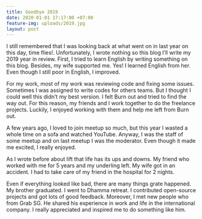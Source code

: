 ```yaml
---
title: Goodbye 2019
date: 2020-01-01 17:17:00 +07:00
feature-img: uploads/2019.jpg
layout: post
---
```


I still remembered that I was looking back at what went on in last year on this day, time flies!. Unfortunately, I wrote nothing so this blog I’ll write my 2019 year in review.
First, I tried to learn English by writing something on this blog. Besides, my wife supported me. Yes! I learned English from her. Even though I still poor in English, I improved.

For my work, most of my work was reviewing code and fixing some issues. Sometimes I was assigned to write codes for others teams. But I thought I could well this didn’t my best version. I felt Burn out and tried to find the way out. For this reason, my friends and I work together to do the freelance projects. Luckily, I enjoyed working with them and help me left from Burn out.

A few years ago, I loved to join meetup so much, but this year I wasted a whole time on a sofa and watched YouTube. Anyway, I was the staff of some meetup and on last meetup I was the moderator. Even though it made me excited, I really enjoyed.

As I wrote before about lift that life has its ups and downs. My friend who worked with me for 5 years and my underling left. My wife got in an accident. I had to take care of my friend in the hospital for 2 nights. 

Even if everything looked like bad, there are many things grate happened. My brother graduated. I went to Dhamma retreat. I contributed open-source projects and got lots of good feedback. Moreover, I met new people who from Grab SG. He shared his experience in work and life in the international company. I really appreciated and inspired me to do something like him.